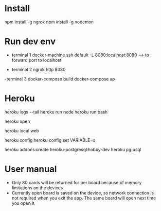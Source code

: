 
# Install

npm install -g ngrok
npm install -g nodemon

# Run dev env

- terminal 1
docker-machine ssh default -L 8080:localhost:8080  --> to forward port to localhost

- terminal 2
ngrok http 8080

-terminal 3
docker-compose build
docker-compose up


# Heroku

heroku logs --tail
heroku run node
heroku run bash

heroku open

heroku local web

heroku config
heroku config:set VARIABLE=x

heroku addons:create heroku-postgresql:hobby-dev
heroku pg:psql


# User manual

- Only 80 cards will be returned for per board because of memory limitations on the devices
- Currently open board is saved on the device, so network connection is not required when you exit the app. The same board will open next time you open it.
 